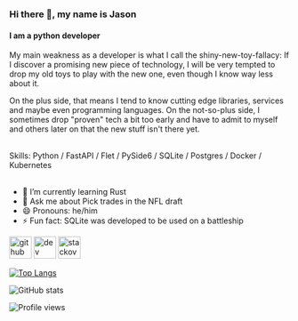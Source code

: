 ### Hi there 👋, my name is Jason
#### I am a python developer
My main weakness as a developer is what I call the shiny-new-toy-fallacy: If I discover a promising new piece of technology, I will be very tempted to drop my old toys to play with the new one, even though I know way less about it.

On the plus side, that means I tend to know cutting edge libraries, services and maybe even programming languages. On the not-so-plus side, I sometimes drop "proven" tech a bit too early and have to admit to myself and others later on that the new stuff isn't there yet.

<br>
Skills: Python / FastAPI / Flet / PySide6 / SQLite / Postgres / Docker / Kubernetes
<br>
<br>

- 🌱 I’m currently learning Rust 
- 💬 Ask me about Pick trades in the NFL draft 
- 😄 Pronouns: he/him 
- ⚡ Fun fact: SQLite was developed to be used on a battleship 


[<img src='https://cdn.jsdelivr.net/npm/simple-icons@3.0.1/icons/github.svg' alt='github' height='40'>](https://github.com/iron3oxide)  [<img src='https://cdn.jsdelivr.net/npm/simple-icons@3.0.1/icons/dev-dot-to.svg' alt='dev' height='40'>](https://dev.to/iron3oxide)  [<img src='https://cdn.jsdelivr.net/npm/simple-icons@3.0.1/icons/stackoverflow.svg' alt='stackoverflow' height='40'>](https://stackoverflow.com/users/20214843)  

[![Top Langs](https://github-readme-stats.vercel.app/api/top-langs/?username=iron3oxide)](https://github.com/anuraghazra/github-readme-stats)

![GitHub stats](https://github-readme-stats.vercel.app/api?username=iron3oxide&show_icons=true)  

![Profile views](https://gpvc.arturio.dev/iron3oxide)  

